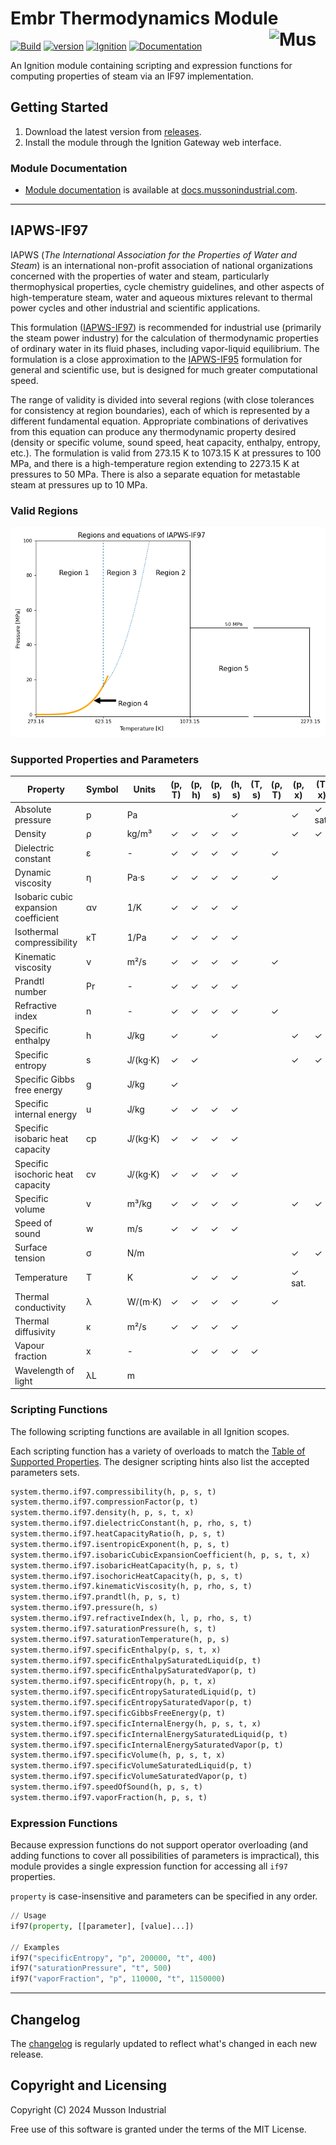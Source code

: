 # Embr Thermodynamics Module [<img src="https://cdn.mussonindustrial.com/files/public/images/emblem.svg" alt="Musson Industrial Logo" width="90" height="40" align="right">][embr]

[![Build](https://github.com/mussonindustrial/embr/actions/workflows/build.yml/badge.svg)]()
[![version](https://img.shields.io/github/v/release/mussonindustrial/embr?filter=*thermo*&label=Latest)](CHANGELOG.md)
[![Ignition](https://img.shields.io/badge/Ignition-8.1.33+-rebeccapurple.svg)](https://inductiveautomation.com/)
[![Documentation](https://img.shields.io/badge/Documentation-docs.mussonindustrial.com-white.svg?logo=docusaurus)](https://docs.mussonindustrial.com/docs/ignition-modules/embr-thermo)

An Ignition module containing scripting and expression functions for computing properties of steam via an IF97 implementation.




## Getting Started

1. Download the latest version from [releases].
2. Install the module through the Ignition Gateway web interface.

### Module Documentation

- [Module documentation] is available at [docs.mussonindustrial.com].

---

## IAPWS-IF97

IAPWS (_The International Association for the Properties of Water and Steam_) is an international non-profit association of national organizations concerned with the properties of water and steam, particularly thermophysical properties, cycle chemistry guidelines, and other aspects of high-temperature steam, water and aqueous mixtures relevant to thermal power cycles and other industrial and scientific applications.

This formulation ([IAPWS-IF97]) is recommended for industrial use (primarily the steam power industry) for the calculation of thermodynamic properties of ordinary water in its fluid phases, including vapor-liquid equilibrium.
The formulation is a close approximation to the [IAPWS-IF95] formulation for general and scientific use, but is designed for much greater computational speed.

The range of validity is divided into several regions (with close tolerances for consistency at region boundaries), each of which is represented by a different fundamental equation.
Appropriate combinations of derivatives from this equation can produce any thermodynamic property desired (density or specific volume, sound speed, heat capacity, enthalpy, entropy, etc.).
The formulation is valid from 273.15 K to 1073.15 K at pressures to 100 MPa, and there is a high-temperature region extending to 2273.15 K at pressures to 50 MPa.
There is also a separate equation for metastable steam at pressures up to 10 MPa.

### Valid Regions

![if97 regions](docs/if97-regions.png)

### Supported Properties and Parameters

| Property                                   | Symbol | Units       | (p, T) | (p, h) | (p, s) | (h, s) | (T, s) | (ρ, T) | (p, x) | (T, x) |
|--------------------------------------------|--------|-------------|--------|--------|--------|--------|--------|--------|--------|--------|
| Absolute pressure                          | p      | Pa          |        |        |        | ✓      |        |        | ✓      | ✓ sat. |
| Density                                    | ρ      | kg/m³       | ✓      | ✓      | ✓      | ✓      |        |        | ✓      | ✓      |
| Dielectric constant                        | ε      | -           | ✓      | ✓      | ✓      | ✓      |        | ✓      |        |        |
| Dynamic viscosity                          | η      | Pa·s        | ✓      | ✓      | ✓      | ✓      |        | ✓      |        |        |
| Isobaric cubic expansion coefficient       | αv     | 1/K         | ✓      | ✓      | ✓      | ✓      |        |        |        |        |
| Isothermal compressibility                 | κT     | 1/Pa        | ✓      | ✓      | ✓      | ✓      |        |        |        |        |
| Kinematic viscosity                        | ν      | m²/s        | ✓      | ✓      | ✓      | ✓      |        | ✓      |        |        |
| Prandtl number                             | Pr     | -           | ✓      | ✓      | ✓      | ✓      |        |        |        |        |
| Refractive index                           | n      | -           | ✓      | ✓      | ✓      | ✓      |        | ✓      |        |        |
| Specific enthalpy                          | h      | J/kg        | ✓      |        | ✓      |        |        |        | ✓      | ✓      |
| Specific entropy                           | s      | J/(kg·K)    | ✓      | ✓      |        |        |        |        | ✓      | ✓      |
| Specific Gibbs free energy                 | g      | J/kg        | ✓      |        |        |        |        |        |        |        |
| Specific internal energy                   | u      | J/kg        | ✓      | ✓      | ✓      | ✓      |        |        |        |        |
| Specific isobaric heat capacity            | cp     | J/(kg·K)    | ✓      | ✓      | ✓      | ✓      |        |        |        |        |
| Specific isochoric heat capacity           | cv     | J/(kg·K)    | ✓      | ✓      | ✓      | ✓      |        |        |        |        |
| Specific volume                            | v      | m³/kg       | ✓      | ✓      | ✓      | ✓      |        |        | ✓      | ✓      |
| Speed of sound                             | w      | m/s         | ✓      | ✓      | ✓      | ✓      |        |        |        |        |
| Surface tension                            | σ      | N/m         |        |        |        |        |        |        | ✓      | ✓      |
| Temperature                                | T      | K           |        | ✓      | ✓      | ✓      |        |        | ✓ sat. |        |
| Thermal conductivity                       | λ      | W/(m·K)     | ✓      | ✓      | ✓      | ✓      |        | ✓      |        |        |
| Thermal diffusivity                        | κ      | m²/s        | ✓      | ✓      | ✓      | ✓      |        |        |        |        |
| Vapour fraction                            | x      | -           |        | ✓      | ✓      | ✓      | ✓      |        |        |        |
| Wavelength of light                        | λL     | m           |        |        |        |        |        |        |        |        |

### Scripting Functions

The following scripting functions are available in all Ignition scopes.

Each scripting function has a variety of overloads to match the [Table of Supported Properties](#supported-properties-and-parameters).
The designer scripting hints also list the accepted parameters sets.

```python
system.thermo.if97.compressibility(h, p, s, t)
system.thermo.if97.compressionFactor(p, t)
system.thermo.if97.density(h, p, s, t, x)
system.thermo.if97.dielectricConstant(h, p, rho, s, t)
system.thermo.if97.heatCapacityRatio(h, p, s, t)
system.thermo.if97.isentropicExponent(h, p, s, t)
system.thermo.if97.isobaricCubicExpansionCoefficient(h, p, s, t, x)
system.thermo.if97.isobaricHeatCapacity(h, p, s, t)
system.thermo.if97.isochoricHeatCapacity(h, p, s, t)
system.thermo.if97.kinematicViscosity(h, p, rho, s, t)
system.thermo.if97.prandtl(h, p, s, t)
system.thermo.if97.pressure(h, s)
system.thermo.if97.refractiveIndex(h, l, p, rho, s, t)
system.thermo.if97.saturationPressure(h, s, t)
system.thermo.if97.saturationTemperature(h, p, s)
system.thermo.if97.specificEnthalpy(p, s, t, x)
system.thermo.if97.specificEnthalpySaturatedLiquid(p, t)
system.thermo.if97.specificEnthalpySaturatedVapor(p, t)
system.thermo.if97.specificEntropy(h, p, t, x)
system.thermo.if97.specificEntropySaturatedLiquid(p, t)
system.thermo.if97.specificEntropySaturatedVapor(p, t)
system.thermo.if97.specificGibbsFreeEnergy(p, t)
system.thermo.if97.specificInternalEnergy(h, p, s, t, x)
system.thermo.if97.specificInternalEnergySaturatedLiquid(p, t)
system.thermo.if97.specificInternalEnergySaturatedVapor(p, t)
system.thermo.if97.specificVolume(h, p, s, t, x)
system.thermo.if97.specificVolumeSaturatedLiquid(p, t)
system.thermo.if97.specificVolumeSaturatedVapor(p, t)
system.thermo.if97.speedOfSound(h, p, s, t)
system.thermo.if97.vaporFraction(h, p, s, t)
```

### Expression Functions

Because expression functions do not support operator overloading (and adding functions to cover all possibilities of parameters is impractical), this module provides a single expression function for accessing all `if97` properties.

`property` is case-insensitive and parameters can be specified in any order.

```python
// Usage
if97(property, [[parameter], [value]...])
    
// Examples
if97("specificEntropy", "p", 200000, "t", 400)
if97("saturationPressure", "t", 500)
if97("vaporFraction", "p", 110000, "t", 1150000)
```

---

## Changelog

The [changelog](./CHANGELOG.md) is regularly updated to reflect what's changed in each new release.

## Copyright and Licensing

Copyright (C) 2024 Musson Industrial

Free use of this software is granted under the terms of the MIT License.

[embr]: https://github.com/mussonindustrial/embr
[releases]: https://github.com/mussonindustrial/embr/releases
[docs.mussonindustrial.com]: https://docs.mussonindustrial.com
[Module documentation]: https://docs.mussonindustrial.com/docs/ignition-modules/embr-thermo
[IAPWS-IF97]: http://www.iapws.org/relguide/IF97-Rev.html
[IAPWS-IF95]: http://www.iapws.org/relguide/IAPWS-95.html
